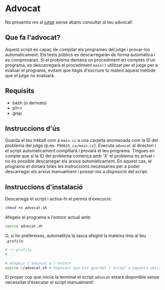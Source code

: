 # Advocat
No presentis res al [jutge](https://jutge.org) sense abans consultar al teu advocat!

## Que fa l'advocat?
Aquest script és capaç de compilar els programes del jutge i provar-los automaticament. Els tests públics es descarregaràn de forma automàtica i es comprovaran. Si el problema demana un procediment en comptes d'un programa, es descarregarà el procediment `main()` utilitzat per el jutge per a evaluar el programa, evitant que hagis d'escriure tu mateix aquest mètode que el jutge no evaluarà.

## Requisits
- bash (o derivats)
- p1++
- grep

## Instruccions d'ús
Guarda el teu treball com a `main.cc` a una carpeta anomenada com la ID del problema del jutge (p.ex. `P90615_ca/main.cc`). Executa `advocat` al directori i el script automaticament complilarà i provarà el teu programa. Tingues en compte que si la ID del problema comença amb 'X' el problema és privat i no és possible descarregar els arxius automàticament. En aquest cas, el programa et donarà totes les instruccions necessàries per a poder descarregar els arxius manualment i possar-los a disposició del script.

## Instruccions d'instalació
Descarrega el script i activa-hi el permís d'execució:
```Bash
chmod +x advocat.sh
```
Afegeix el programa a l'entorn actual amb:
```Bash
source advocat.sh
```
O, si ho prefereixes, automatitza la tasca afegint la mateixa línia al teu `.profile`:
```Bash
# ~/.profile
# ...

# Afegeix l'advocat a l'entorn
source ~/advocat.sh # Suposant que has guardat l'script a aquesta ubicació
```
El proper cop que iniciis la terminal el script `advocat` estarà disponible sense necessitat d'executar el script manualment!
